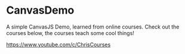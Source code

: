 # CanvasDemo
A simple CanvasJS Demo, learned from online courses. Check out the courses below, the courses teach some cool things!

https://www.youtube.com/c/ChrisCourses
